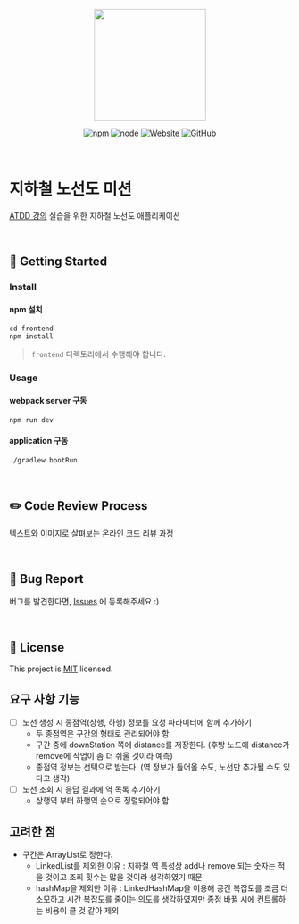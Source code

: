 <p align="center">
    <img width="200px;" src="https://raw.githubusercontent.com/woowacourse/atdd-subway-admin-frontend/master/images/main_logo.png"/>
</p>
<p align="center">
  <img alt="npm" src="https://img.shields.io/badge/npm-%3E%3D%205.5.0-blue">
  <img alt="node" src="https://img.shields.io/badge/node-%3E%3D%209.3.0-blue">
  <a href="https://edu.nextstep.camp/c/R89PYi5H" alt="nextstep atdd">
    <img alt="Website" src="https://img.shields.io/website?url=https%3A%2F%2Fedu.nextstep.camp%2Fc%2FR89PYi5H">
  </a>
  <img alt="GitHub" src="https://img.shields.io/github/license/next-step/atdd-subway-admin">
</p>

<br>

# 지하철 노선도 미션
[ATDD 강의](https://edu.nextstep.camp/c/R89PYi5H) 실습을 위한 지하철 노선도 애플리케이션

<br>

## 🚀 Getting Started

### Install
#### npm 설치
```
cd frontend
npm install
```
> `frontend` 디렉토리에서 수행해야 합니다.

### Usage
#### webpack server 구동
```
npm run dev
```
#### application 구동
```
./gradlew bootRun
```
<br>

## ✏️ Code Review Process
[텍스트와 이미지로 살펴보는 온라인 코드 리뷰 과정](https://github.com/next-step/nextstep-docs/tree/master/codereview)

<br>

## 🐞 Bug Report

버그를 발견한다면, [Issues](https://github.com/next-step/atdd-subway-admin/issues) 에 등록해주세요 :)

<br>

## 📝 License

This project is [MIT](https://github.com/next-step/atdd-subway-admin/blob/master/LICENSE.md) licensed.

## 요구 사항 기능

- [ ] 노선 생성 시 종점역(상행, 하행) 정보를 요청 파라미터에 함께 추가하기 
  - 두 종점역은 구간의 형태로 관리되어야 함
  - 구간 중에 downStation 쪽에 distance를 저장한다. (후방 노드에 distance가 remove에 작업이 좀 더 쉬울 것이라 예측)
  - 종점역 정보는 선택으로 받는다. (역 정보가 들어올 수도, 노선만 추가될 수도 있다고 생각)
- [ ] 노선 조회 시 응답 결과에 역 목록 추가하기 
  - 상행역 부터 하행역 순으로 정렬되어야 함

## 고려한 점

- 구간은 ArrayList로 정한다.
  - LinkedList를 제외한 이유 : 지하철 역 특성상 add나 remove 되는 숫자는 적을 것이고 조회 횟수는 많을 것이라 생각하였기 때문
  - hashMap을 제외한 이유 : LinkedHashMap을 이용해 공간 복잡도를 조금 더 소모하고 시간 복잡도를 줄이는 의도를 생각하였지만 종점 바뀔 시에 컨트롤하는 비용이 클 것 같아 제외
  